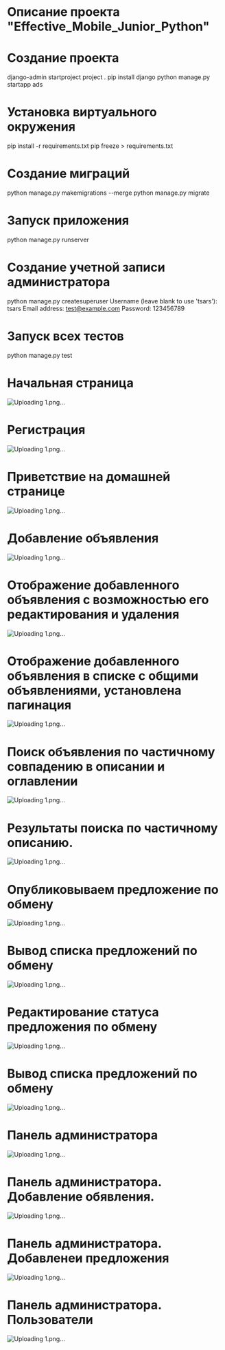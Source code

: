 #  Описание проекта "Effective_Mobile_Junior_Python" 

# Создание проекта
django-admin startproject project .
pip install django
python manage.py startapp ads

# Установка виртуального окружения
pip install -r requirements.txt
pip freeze > requirements.txt

# Создание миграций
python manage.py makemigrations --merge
python manage.py migrate

# Запуск приложения 
python manage.py runserver

# Создание учетной записи администратора
python manage.py createsuperuser
Username (leave blank to use 'tsars'): tsars
Email address: test@example.com
Password: 123456789


# Запуск всех тестов
python manage.py test


# Начальная страница
![Uploading 1.png…](https://github.com/SergeyTsVL/Effective_Mobile_Junior_Python/blob/main/images/1.png)
# Регистрация
![Uploading 1.png…](https://github.com/SergeyTsVL/Effective_Mobile_Junior_Python/blob/main/images/2.png)
# Приветствие на домашней странице
![Uploading 1.png…](https://github.com/SergeyTsVL/Effective_Mobile_Junior_Python/blob/main/images/3.png)
# Добавление объявления
![Uploading 1.png…](https://github.com/SergeyTsVL/Effective_Mobile_Junior_Python/blob/main/images/4.png)
# Отображение добавленного объявления с возможностью его редактирования и удаления
![Uploading 1.png…](https://github.com/SergeyTsVL/Effective_Mobile_Junior_Python/blob/main/images/5.png)
# Отображение добавленного объявления в списке с общими объявлениями, установлена пагинация
![Uploading 1.png…](https://github.com/SergeyTsVL/Effective_Mobile_Junior_Python/blob/main/images/6.png)
# Поиск объявления по частичному совпадению в описании и оглавлении
![Uploading 1.png…](https://github.com/SergeyTsVL/Effective_Mobile_Junior_Python/blob/main/images/7.png)
# Результаты поиска по частичному описанию.
![Uploading 1.png…](https://github.com/SergeyTsVL/Effective_Mobile_Junior_Python/blob/main/images/8.png)
# Опубликовываем предложение по обмену
![Uploading 1.png…](https://github.com/SergeyTsVL/Effective_Mobile_Junior_Python/blob/main/images/9.png)
# Вывод списка предложений по обмену
![Uploading 1.png…](https://github.com/SergeyTsVL/Effective_Mobile_Junior_Python/blob/main/images/10.png)
# Редактирование статуса предложения по обмену
![Uploading 1.png…](https://github.com/SergeyTsVL/Effective_Mobile_Junior_Python/blob/main/images/11.png)
# Вывод списка предложений по обмену
![Uploading 1.png…](https://github.com/SergeyTsVL/Effective_Mobile_Junior_Python/blob/main/images/12.png)
# Панель администратора
![Uploading 1.png…](https://github.com/SergeyTsVL/Effective_Mobile_Junior_Python/blob/main/images/13.png)
# Панель администратора. Добавление обявления.
![Uploading 1.png…](https://github.com/SergeyTsVL/Effective_Mobile_Junior_Python/blob/main/images/14.png)
# Панель администратора. Добавленеи предложения
![Uploading 1.png…](https://github.com/SergeyTsVL/Effective_Mobile_Junior_Python/blob/main/images/15.png)
# Панель администратора. Пользователи
![Uploading 1.png…](https://github.com/SergeyTsVL/Effective_Mobile_Junior_Python/blob/main/images/16.png)
